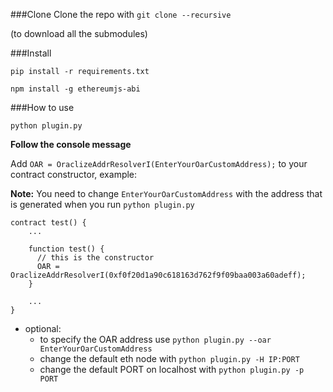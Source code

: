 ###Clone
Clone the repo with `git clone --recursive`

(to download all the submodules)

###Install
```
pip install -r requirements.txt
```
```
npm install -g ethereumjs-abi
```

###How to use
```
python plugin.py
```

**Follow the console message**

Add `OAR = OraclizeAddrResolverI(EnterYourOarCustomAddress);` to your contract constructor, example:

**Note:** You need to change `EnterYourOarCustomAddress` with the address that is generated when you run `python plugin.py`
```
contract test() {
    ...
    
    function test() {
      // this is the constructor
      OAR = OraclizeAddrResolverI(0xf0f20d1a90c618163d762f9f09baa003a60adeff);
    }
  
    ...
}
```


* optional:
  * to specify the OAR address use `python plugin.py --oar EnterYourOarCustomAddress`
  * change the default eth node with `python plugin.py -H IP:PORT`
  * change the default PORT on localhost with `python plugin.py -p PORT`



  
